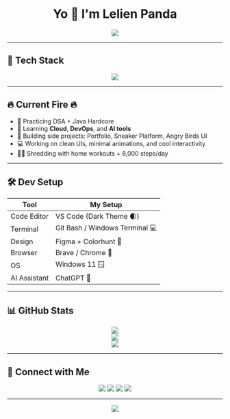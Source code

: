 <h1 align="center">
  Yo 👋 I'm Lelien Panda
</h1>

<p align="center">
  <img src="https://readme-typing-svg.herokuapp.com?font=Fira+Code&size=26&pause=1000&color=F75C7E&center=true&vCenter=true&multiline=true&width=600&height=100&lines=🚀+Full+Stack+Developer+in+the+Making;🔥+Frontend+Lover+%7C+Backend+Builder;🧠+Learning+Java%2C+DSA%2C+Cloud%2C+AI;💪+Home+Workout+Warrior+%7C+8000+Steps+Daily;😎+UI%2FUX+%2B+Dev+vibes+only" />
</p>

---

## 🚀 Tech Stack

<p align="center">
  <img src="https://skillicons.dev/icons?i=html,css,js,react,nodejs,express,java,mysql,figma,git,github,vscode,aws&perline=8" />
</p>

---

## 🔥 Current Fire 🔥

- 🔁 Practicing DSA + Java Hardcore
- 🧠 Learning **Cloud**, **DevOps**, and **AI tools**
- 🎯 Building side projects: Portfolio, Sneaker Platform, Angry Birds UI
- 💻 Working on clean UIs, minimal animations, and cool interactivity
- 🏋️‍♂️ Shredding with home workouts + 8,000 steps/day

---

## 🛠️ Dev Setup

| Tool           | My Setup                            |
|----------------|--------------------------------------|
| Code Editor    | VS Code (Dark Theme 🌒)              |
| Terminal       | Git Bash / Windows Terminal 💻       |
| Design         | Figma + Colorhunt 🎨                 |
| Browser        | Brave / Chrome 🦁                    |
| OS             | Windows 11 🪟                        |
| AI Assistant   | ChatGPT 🤖                           |

---

## 📊 GitHub Stats

<p align="center">
  <img src="https://github-readme-stats.vercel.app/api?username=lelienpanda&show_icons=true&theme=tokyonight&hide=issues&hide_border=true" />
  <br>
  <img src="https://github-readme-streak-stats.herokuapp.com/?user=lelienpanda&theme=radical&hide_border=true" />
  <br>
  <img src="https://github-readme-stats.vercel.app/api/top-langs/?username=lelienpanda&layout=compact&theme=dracula&hide_border=true" />
</p>

---

## 🤝 Connect with Me

<p align="center">
  <a href="https://github.com/lelienpanda"><img src="https://skillicons.dev/icons?i=github" /></a>
  <a href="https://linkedin.com/in/your-link"><img src="https://skillicons.dev/icons?i=linkedin" /></a>
  <a href="mailto:your.email@example.com"><img src="https://img.shields.io/badge/Gmail-D14836?style=for-the-badge&logo=gmail&logoColor=white"/></a>
  <a href="https://www.instagram.com/your-insta"><img src="https://img.shields.io/badge/Instagram-E4405F?style=for-the-badge&logo=instagram&logoColor=white"/></a>
</p>

---

<p align="center">
  <img src="https://capsule-render.vercel.app/api?type=waving&color=gradient&height=140&section=footer"/>
</p>
